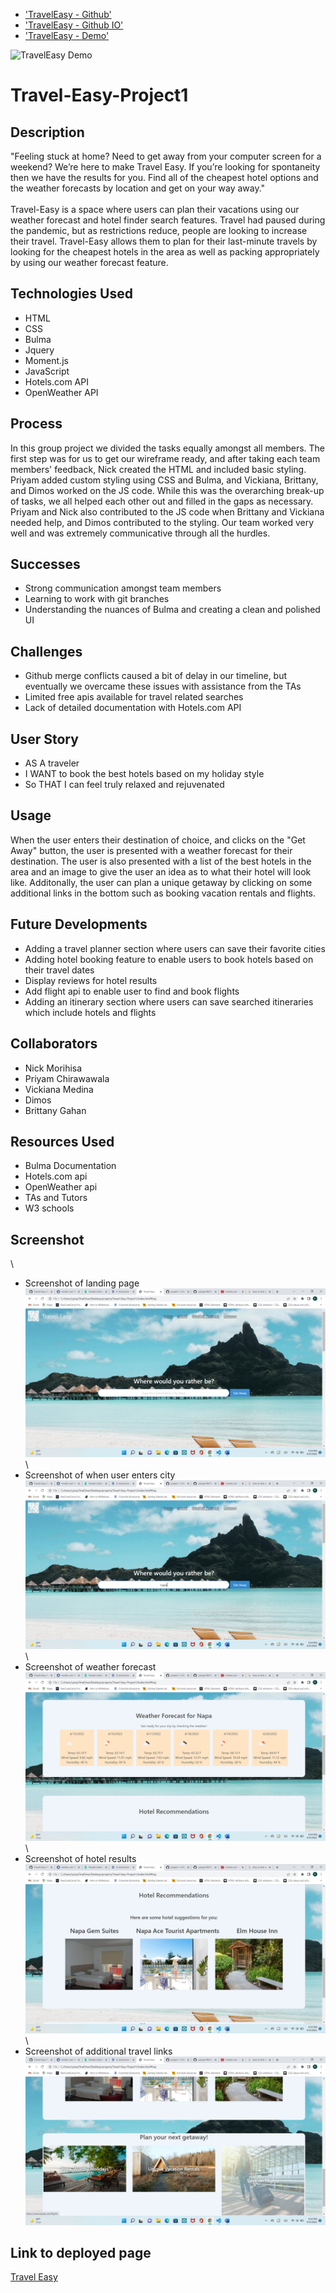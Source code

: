 * ['TravelEasy - Github'](https://github.com/djpdim/TravelEasy-Project1)
* ['TravelEasy - Github IO'](https://djpdim.github.io/TravelEasy-Project1/)
* ['TravelEasy - Demo']()

![TravelEasy Demo]()

# Travel-Easy-Project1
## Description
"Feeling stuck at home? Need to get away from your computer screen for a weekend? We’re here to make Travel Easy. If you’re looking for spontaneity then we have the results for you. Find all of the cheapest hotel options and the weather forecasts by location and get on your way away."
\
\
Travel-Easy is a space where users can plan their vacations using our weather forecast and hotel finder search features. Travel had paused during the pandemic, but as restrictions reduce, people are looking to increase their travel. Travel-Easy allows them to plan for their last-minute travels by looking for the cheapest hotels in the area as well as packing appropriately by using our weather forecast feature.

## Technologies Used
* HTML
* CSS
* Bulma
* Jquery
* Moment.js
* JavaScript
* Hotels.com API
* OpenWeather API

## Process
In this group project we divided the tasks equally amongst all members. The first step was for us to get our wireframe ready, and after taking each team members' feedback, Nick created the HTML and included basic styling. Priyam added custom styling using CSS and Bulma, and Vickiana, Brittany, and Dimos worked on the JS code. While this was the overarching break-up of tasks, we all helped each other out and filled in the gaps as necessary. Priyam and Nick also contributed to the JS code when Brittany and Vickiana needed help, and Dimos contributed to the styling. Our team worked very well and was extremely communicative through all the hurdles.

## Successes
* Strong communication amongst team members
* Learning to work with git branches
* Understanding the nuances of Bulma and creating a clean and polished UI

## Challenges
* Github merge conflicts caused a bit of delay in our timeline, but eventually we overcame these issues with assistance from the TAs
* Limited free apis available for travel related searches
* Lack of detailed documentation with Hotels.com API

## User Story
* AS A traveler
* I WANT to book the best hotels based on my holiday style
* So THAT I can feel truly relaxed and rejuvenated

## Usage
When the user enters their destination of choice, and clicks on the "Get Away" button, the user is presented with a weather forecast for their destination. The user is also presented with a list of the best hotels in the area and an image to give the user an idea as to what their hotel will look like. Additonally, the user can plan a unique getaway by clicking on some additional links in the bottom such as booking vacation rentals and flights.

## Future Developments
* Adding a travel planner section where users can save their favorite cities
* Adding hotel booking feature to enable users to book hotels based on their travel dates
* Display reviews for hotel results
* Add flight api to enable user to find and book flights
* Adding an itinerary section where users can save searched itineraries which include hotels and flights

## Collaborators
* Nick Morihisa
* Priyam Chirawawala
* Vickiana Medina
* Dimos 
* Brittany Gahan

## Resources Used
* Bulma Documentation
* Hotels.com api
* OpenWeather api
* TAs and Tutors
* W3 schools

## Screenshot
\
* Screenshot of landing page
![alt="Screenshot of landing page"](./assets/images/Screenshot1.png)
\
\
* Screenshot of when user enters city
![alt="Screenshot of when user enters city"](./assets/images/Screenshot2.png)
\
\
* Screenshot of weather forecast
![alt="Screenshot of weather forecast"](./assets/images/Screenshot3.png)
\
\
* Screenshot of hotel results
![alt="Screenshot of hotel results"](./assets/images/Screenshot4.png)
\
\
* Screenshot of additional travel links
![alt="Screenshot of additional travel links"](./assets/images/Screenshot5.png)

## Link to deployed page
[Travel Easy]( https://cpriyam90.github.io/Travel-Easy-Project1/)



